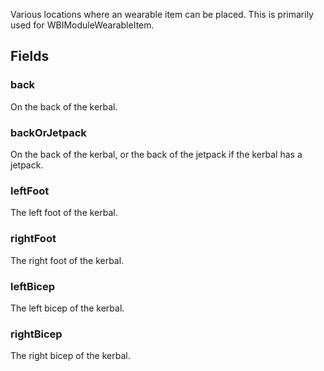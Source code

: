             
Various locations where an wearable item can be placed. This is primarily used for WBIModuleWearableItem.
        
## Fields

### back
On the back of the kerbal.
### backOrJetpack
On the back of the kerbal, or the back of the jetpack if the kerbal has a jetpack.
### leftFoot
The left foot of the kerbal.
### rightFoot
The right foot of the kerbal.
### leftBicep
The left bicep of the kerbal.
### rightBicep
The right bicep of the kerbal.


